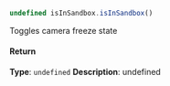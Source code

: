 [//]: # (version=d8c1416a3a40c124fe648ad46521412ab940c2ef5b79240289bee30584423989)

```js
undefined isInSandbox.isInSandbox()
```

Toggles camera freeze state

#### Return

**Type**: `undefined`
**Description**: undefined
